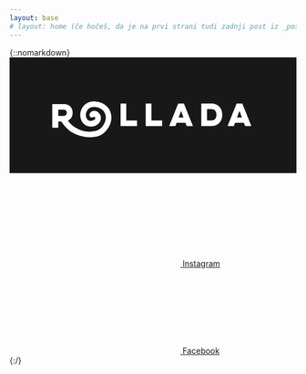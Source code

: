 ```yaml
---
layout: base
# layout: home (če hočeš, da je na prvi strani tudi zadnji post iz _posts)
---
```


{::nomarkdown}
<svg xmlns="http://www.w3.org/2000/svg" width="100%" height="100%" viewBox="0 0 1147.49 462.43">
  <g data-name="Layer 1">
    <path d="M0 462.43h1147.49V0H0Z" fill="#181818"/>
    <path d="M466.92 184.63h-22.85v89.57h65.8v-22.16h-42.95Zm100.59 0h-22.84v89.57h65.79v-22.16h-42.95Zm108.63 55.69 9.87-26.3 9.76 26.3Zm-1.49-55.7-36.3 89.57h25.04l4.95-13.09h35.24l4.95 13.1h25.02l-36.17-89.57Z" fill="#fff" fill-rule="evenodd"/>
    <clipPath id="a">
      <path transform="matrix(2.77778 0 0 -2.77778 0 462.43)" d="M0 166.48h413.1V0H0Z"/>
    </clipPath>
    <g clip-path="url(#a)" fill="#fff" fill-rule="evenodd">
      <path d="M826.28 238.6a19.68 19.68 0 0 1-3.96 7.12 18.06 18.06 0 0 1-6.55 4.64 22.87 22.87 0 0 1-9.07 1.67h-16.88V206.9h16.88c6.9 0 12.1 2.07 15.62 6.2 3.51 4.14 5.28 9.57 5.28 16.31 0 3.37-.44 6.43-1.32 9.19m13.84-40.7a37.25 37.25 0 0 0-13.27-9.72c-5.32-2.36-11.46-3.55-18.43-3.55h-41.57v89.57h41.57c6.97 0 13.11-1.19 18.43-3.57a37.54 37.54 0 0 0 13.27-9.65 41.2 41.2 0 0 0 7.98-14.23 54.8 54.8 0 0 0 2.7-17.34c0-6.04-.9-11.8-2.7-17.23a41.85 41.85 0 0 0-7.98-14.29m69.68 42.43 9.87-26.3 9.75 26.3Zm21.24-55.7H908.3l-36.28 89.57h25.03l4.94-13.09h35.25l4.94 13.1h25.03Zm-702.9 41.58a10.42 10.42 0 0 1-2.3 4 11.35 11.35 0 0 1-4.12 2.73c-1.7.69-3.76 1.03-6.19 1.03H194.8v-25.22h20.73c4.86 0 8.28 1.22 10.3 3.63 2.03 2.43 3.04 5.46 3.04 9.1 0 1.62-.24 3.2-.73 4.74m140.68-44.17a76.56 76.56 0 0 0-34.08-6.32c-39.7 1.81-57.6 39.42-50.46 67.68 8 31.7 44.42 43.6 69.74 22.74a32.5 32.5 0 0 0 4.14-4.09c10.99-12.97 9.43-31.68-3.52-42.57-4.77-4-10.23-6.23-16.54-5.74-6.82.52-12.44 3.51-16.45 9.07-3.24 4.48-2.9 10.13.42 13.95 3.34 3.83 8.7 4.61 13.75 1.99 1.14-.6 2.23-1.29 3.56-2.07 4.73 4.01 4.48 9.23-.46 12.65-4.39 3.03-9.45 4.1-14.71 4.3-5.99.21-10.82-2.07-14.02-7.12-1.7-2.7-3.3-5.65-4.1-8.72-3.8-14.9 4.71-37.76 28.33-39.54a52.44 52.44 0 0 1 31.6 7.58c10.84 6.52 16.67 16.38 18.53 28.77 3.18 21.24-13.7 53.86-42.26 59.85-27.65 5.8-53.45 1.24-77.46-13.24-10.78-6.5-19.7-13-31.23-28.58a30.7 30.7 0 0 0 8.24-5.51 31.82 31.82 0 0 0 5.82-7.4 33.74 33.74 0 0 0 3.45-8.8 40.68 40.68 0 0 0 1.16-9.7c0-4.68-.71-9.13-2.12-13.33a30.41 30.41 0 0 0-6.49-11.03 30.4 30.4 0 0 0-11.03-7.46c-4.45-1.82-9.7-2.72-15.76-2.72h-46.2v94.56h24.13V255.9h12.37c12.95 19.72 29.25 35.37 41.67 42.88 26.6 16.08 60.65 23.81 91.43 18.93 14.14-2.25 27.35-7.1 38.12-16.86 14.7-13.32 24.5-29.56 27.96-49.32 5.21-29.79-9.74-57.56-37.53-69.5"/>
    </g>
  </g>
</svg>

<div class="social-buttons-wrapper">
  <a class="social-icon-button" href="https://www.instagram.com/rollada_tie_dye/" target="_blank" rel="noopener noreferrer" aria-label="Instagram">
    <svg class="svg-icon grey">
      <use xlink:href="/assets/minima-social-icons.svg#instagram"></use>
    </svg>
    <span>Instagram</span>
  </a>

  <a class="social-icon-button" href="https://www.facebook.com/rolladatiedye" target="_blank" rel="noopener noreferrer" aria-label="Facebook">
    <svg class="svg-icon grey">
      <use xlink:href="/assets/minima-social-icons.svg#facebook"></use>
    </svg>
    <span>Facebook</span>
  </a>
</div>
{:/}

